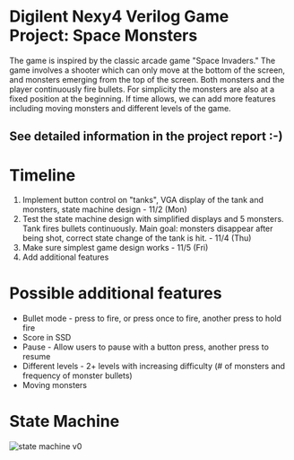﻿# Digilent Nexy4 Verilog Game Project: Space Monsters

The game is inspired by the classic arcade game "Space Invaders." The game involves a shooter which can only move at the bottom of the screen, and monsters emerging from the top of the screen. Both monsters and the player continuously fire bullets. For simplicity the monsters are also at a fixed position at the beginning. If time allows, we can add more features including moving monsters and different levels of the game.
## See detailed information in the project report :-)

# Timeline
1. Implement button control on "tanks", VGA display of the tank and monsters, state machine design - 11/2 (Mon)
2. Test the state machine design with simplified displays and 5 monsters. Tank fires bullets continuously. Main goal: monsters disappear after being shot, correct state change of the tank is hit. - 11/4 (Thu)
3. Make sure simplest game design works - 11/5 (Fri)
4. Add additional features

# Possible additional features
- Bullet mode - press to fire, or press once to fire, another press to hold fire
- Score in SSD
- Pause - Allow users to pause with a button press, another press to resume
- Different levels - 2+ levels with increasing difficulty (# of monsters and frequency of monster bullets)
- Moving monsters

# State Machine
![state machine v0](/assets/state_machine_v0.png)
